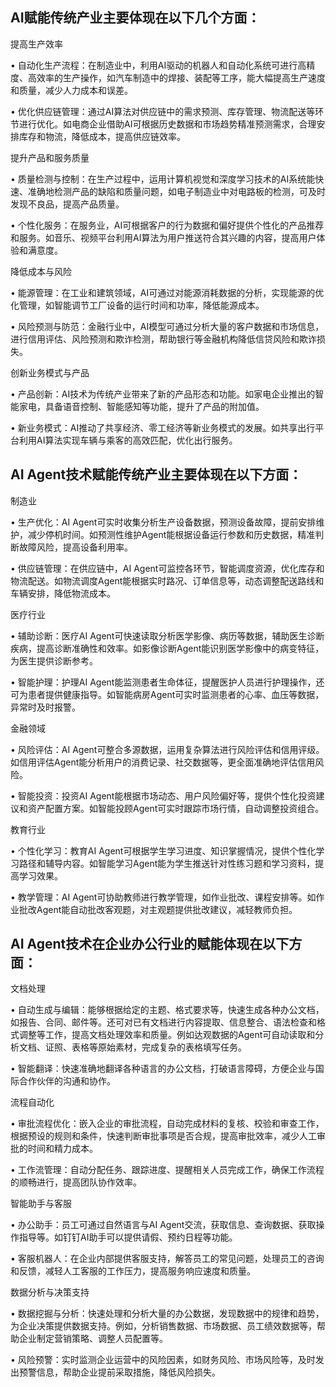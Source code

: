 
## AI赋能传统产业主要体现在以下几个方面：

提高生产效率

• 自动化生产流程：在制造业中，利用AI驱动的机器人和自动化系统可进行高精度、高效率的生产操作，如汽车制造中的焊接、装配等工序，能大幅提高生产速度和质量，减少人力成本和误差。

• 优化供应链管理：通过AI算法对供应链中的需求预测、库存管理、物流配送等环节进行优化。如电商企业借助AI可根据历史数据和市场趋势精准预测需求，合理安排库存和物流，降低成本，提高供应链效率。

提升产品和服务质量

• 质量检测与控制：在生产过程中，运用计算机视觉和深度学习技术的AI系统能快速、准确地检测产品的缺陷和质量问题，如电子制造业中对电路板的检测，可及时发现不良品，提高产品质量。

• 个性化服务：在服务业，AI可根据客户的行为数据和偏好提供个性化的产品推荐和服务。如音乐、视频平台利用AI算法为用户推送符合其兴趣的内容，提高用户体验和满意度。

降低成本与风险

• 能源管理：在工业和建筑领域，AI可通过对能源消耗数据的分析，实现能源的优化管理，如智能调节工厂设备的运行时间和功率，降低能源成本。

• 风险预测与防范：金融行业中，AI模型可通过分析大量的客户数据和市场信息，进行信用评估、风险预测和欺诈检测，帮助银行等金融机构降低信贷风险和欺诈损失。

创新业务模式与产品

• 产品创新：AI技术为传统产业带来了新的产品形态和功能。如家电企业推出的智能家电，具备语音控制、智能感知等功能，提升了产品的附加值。

• 新业务模式：AI推动了共享经济、零工经济等新业务模式的发展。如共享出行平台利用AI算法实现车辆与乘客的高效匹配，优化出行服务。




## AI Agent技术赋能传统产业主要体现在以下方面：

制造业

• 生产优化：AI Agent可实时收集分析生产设备数据，预测设备故障，提前安排维护，减少停机时间。如预测性维护Agent能根据设备运行参数和历史数据，精准判断故障风险，提高设备利用率。

• 供应链管理：在供应链中，AI Agent可监控各环节，智能调度资源，优化库存和物流配送。如物流调度Agent能根据实时路况、订单信息等，动态调整配送路线和车辆安排，降低物流成本。

医疗行业

• 辅助诊断：医疗AI Agent可快速读取分析医学影像、病历等数据，辅助医生诊断疾病，提高诊断准确性和效率。如影像诊断Agent能识别医学影像中的病变特征，为医生提供诊断参考。

• 智能护理：护理AI Agent能监测患者生命体征，提醒医护人员进行护理操作，还可为患者提供健康指导。如智能病房Agent可实时监测患者的心率、血压等数据，异常时及时报警。

金融领域

• 风险评估：AI Agent可整合多源数据，运用复杂算法进行风险评估和信用评级。如信用评估Agent能分析用户的消费记录、社交数据等，更全面准确地评估信用风险。

• 智能投资：投资AI Agent能根据市场动态、用户风险偏好等，提供个性化投资建议和资产配置方案。如智能投顾Agent可实时跟踪市场行情，自动调整投资组合。

教育行业

• 个性化学习：教育AI Agent可根据学生学习进度、知识掌握情况，提供个性化学习路径和辅导内容。如智能学习Agent能为学生推送针对性练习题和学习资料，提高学习效果。

• 教学管理：AI Agent可协助教师进行教学管理，如作业批改、课程安排等。如作业批改Agent能自动批改客观题，对主观题提供批改建议，减轻教师负担。




## AI Agent技术在企业办公行业的赋能体现在以下方面：

文档处理

• 自动生成与编辑：能够根据给定的主题、格式要求等，快速生成各种办公文档，如报告、合同、邮件等。还可对已有文档进行内容提取、信息整合、语法检查和格式调整等工作，提高文档处理效率和质量。例如达观数据的Agent可自动读取和分析文档、证照、表格等原始素材，完成复杂的表格填写任务。

• 智能翻译：快速准确地翻译各种语言的办公文档，打破语言障碍，方便企业与国际合作伙伴的沟通和协作。

流程自动化

• 审批流程优化：嵌入企业的审批流程，自动完成材料的复核、校验和审查工作，根据预设的规则和条件，快速判断审批事项是否合规，提高审批效率，减少人工审批的时间和精力成本。

• 工作流管理：自动分配任务、跟踪进度、提醒相关人员完成工作，确保工作流程的顺畅进行，提高团队协作效率。

智能助手与客服

• 办公助手：员工可通过自然语言与AI Agent交流，获取信息、查询数据、获取操作指导等。如钉钉AI助手可以提供请假、预约日程等功能。

• 客服机器人：在企业内部提供客服支持，解答员工的常见问题，处理员工的咨询和反馈，减轻人工客服的工作压力，提高服务响应速度和质量。

数据分析与决策支持

• 数据挖掘与分析：快速处理和分析大量的办公数据，发现数据中的规律和趋势，为企业决策提供数据支持。例如，分析销售数据、市场数据、员工绩效数据等，帮助企业制定营销策略、调整人员配置等。

• 风险预警：实时监测企业运营中的风险因素，如财务风险、市场风险等，及时发出预警信息，帮助企业提前采取措施，降低风险损失。